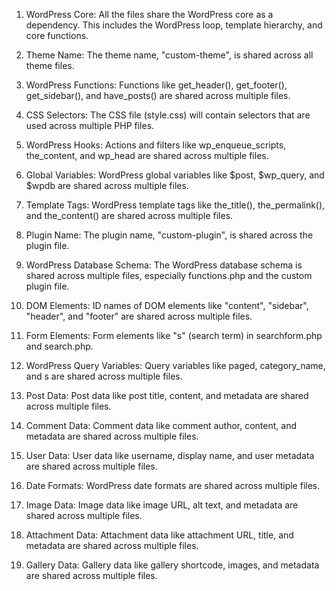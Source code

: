 1. WordPress Core: All the files share the WordPress core as a dependency. This includes the WordPress loop, template hierarchy, and core functions.

2. Theme Name: The theme name, "custom-theme", is shared across all theme files.

3. WordPress Functions: Functions like get_header(), get_footer(), get_sidebar(), and have_posts() are shared across multiple files.

4. CSS Selectors: The CSS file (style.css) will contain selectors that are used across multiple PHP files.

5. WordPress Hooks: Actions and filters like wp_enqueue_scripts, the_content, and wp_head are shared across multiple files.

6. Global Variables: WordPress global variables like $post, $wp_query, and $wpdb are shared across multiple files.

7. Template Tags: WordPress template tags like the_title(), the_permalink(), and the_content() are shared across multiple files.

8. Plugin Name: The plugin name, "custom-plugin", is shared across the plugin file.

9. WordPress Database Schema: The WordPress database schema is shared across multiple files, especially functions.php and the custom plugin file.

10. DOM Elements: ID names of DOM elements like "content", "sidebar", "header", and "footer" are shared across multiple files.

11. Form Elements: Form elements like "s" (search term) in searchform.php and search.php.

12. WordPress Query Variables: Query variables like paged, category_name, and s are shared across multiple files.

13. Post Data: Post data like post title, content, and metadata are shared across multiple files.

14. Comment Data: Comment data like comment author, content, and metadata are shared across multiple files.

15. User Data: User data like username, display name, and user metadata are shared across multiple files.

16. Date Formats: WordPress date formats are shared across multiple files.

17. Image Data: Image data like image URL, alt text, and metadata are shared across multiple files.

18. Attachment Data: Attachment data like attachment URL, title, and metadata are shared across multiple files.

19. Gallery Data: Gallery data like gallery shortcode, images, and metadata are shared across multiple files.